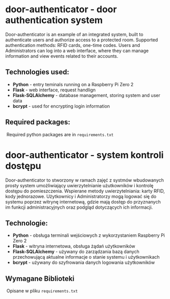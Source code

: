 # door-authenticator - door authentication system

Door-authenticator is an example of an integrated system, built to authenticate users and authorize access to a protected room.
Supported authentication methods: RFID cards, one-time codes.
Users and Administrators can log into a web interface, where they can manage information and view events related to their accounts.


## Technologies used:

- **Python** - entry teminals running on a Raspberry Pi Zero 2
- **Flask** - web interface, request handlign
- **Flask-SQLAlchemy** - database management, storing system and user data
- **bcrypt** - used for encrypting login information

## Required packages:

﻿  Required python packages are in `requirements.txt`

  


# door-authenticator - system kontroli dostępu

Door-authenticator to stworzony w ramach zajęć z systmów wbudowanych prosty system umożliwiający uwierzytelnianie użutkowników i kontrolę dostępu do pomieszczenia.
Wspierane metody uwierzytelniania: karty RFID, kody jednorazowe.
Użytkownicy i Administratorzy mogą logować się do systemu poprzez witrynę internetową, gdzie mają dostęp do przyznanych im funkcji administracyjnych oraz podgląd dotyczących ich informacji.


## Technologie:

- **Python** - obsługa terminali wejściowych z wykorzystaniem Raspberry Pi Zero 2
- **Flask** - witryna internetowa, obsługa żądań użytkowników
- **Flask-SQLAlchemy** - używany do zarządzania bazą danych przechowującą aktualne informacje o stanie systemu i użytkownikach
- **bcrypt** - używany do szyfrowania danych logowania użytkowników

## Wymagane Biblioteki

﻿  Opisane w pliku `requirements.txt`

